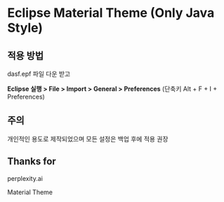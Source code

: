 # Eclipse Material Theme (Only Java Style)

## 적용 방법
dasf.epf 파일 다운 받고

**Eclipse 실행 > File > Import > General > Preferences**
(단축키 Alt + F + I + Preferences)

## 주의
개인적인 용도로 제작되었으며 모든 설정은 백업 후에 적용 권장

## Thanks for
perplexity.ai

Material Theme
